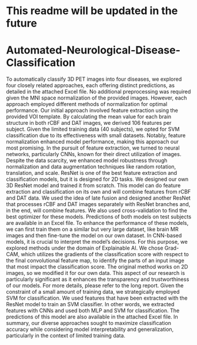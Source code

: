 # This readme will be updated in the future

# Automated-Neurological-Disease-Classification

To automatically classify 3D PET images into four diseases, we explored four closely related approaches, each offering distinct predictions, as detailed in the attached Excel file. No additional preprocessing was required given the MNI space normalization of the provided images. However, each approach employed different methods of normalization for optimal performance.
Our initial approach involved feature extraction using the provided VOI template. By calculating the mean value for each brain structure in both rCBF and DAT images, we derived 106 features per subject. Given the limited training data (40 subjects), we opted for SVM classification due to its effectiveness with small datasets. Notably, feature normalization enhanced model performance, making this approach our most promising.
In the pursuit of feature extraction, we turned to neural networks, particularly CNNs, known for their direct utilization of images. Despite the data scarcity, we enhanced model robustness through normalization and data augmentation techniques like random rotation, translation, and scale. ResNet is one of the best feature extraction and classification models, but it is designed for 2D tasks. We designed our own 3D ResNet model and trained it from scratch. This model can do feature extraction and classification on its own and will combine features from rCBF and DAT data. We used the idea of late fusion and designed another ResNet that processes rCBF and DAT images separately with ResNet branches and, in the end, will combine features. We also used cross-validation to find the best optimizer for these models. Predictions of both models on test subjects are available in an Excel file. To enhance the performance of these models, we can first train them on a similar but very large dataset, like brain MR images and then fine-tune the model on our own dataset.
In CNN-based models, it is crucial to interpret the model’s decisions. For this purpose, we explored methods under the domain of Explainable AI. We chose Grad-CAM, which utilizes the gradients of the classification score with respect to the final convolutional feature map, to identify the parts of an input image that most impact the classification score. The original method works on 2D images, so we modified it for our own data. This aspect of our research is particularly significant as it enhances the transparency and trustworthiness of our models. For more details, please refer to the long report.
Given the constraint of a small amount of training data, we strategically employed SVM for classification. We used features that have been extracted with the ResNet model to train an SVM classifier. In other words, we extracted features with CNNs and used both MLP and SVM for classification. The predictions of this model are also available in the attached Excel file.
In summary, our diverse approaches sought to maximize classification accuracy while considering model interpretability and generalization, particularly in the context of limited training data.
